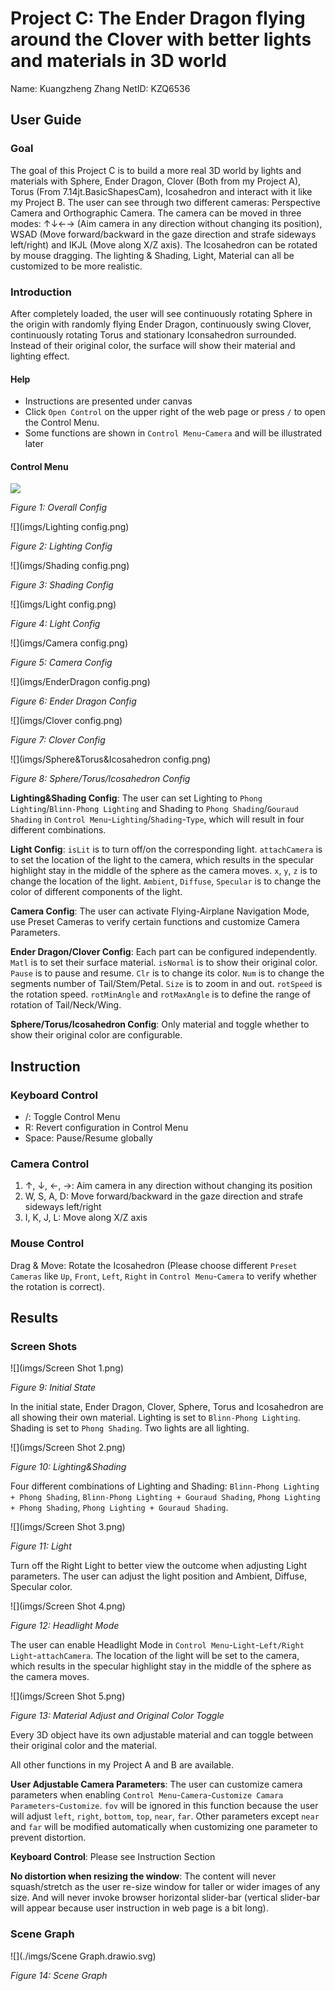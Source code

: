 # Project C: The Ender Dragon flying around the Clover with better lights and materials in 3D world

Name: Kuangzheng Zhang
NetID: KZQ6536

## User Guide

### Goal

The goal of this Project C is to build a more real 3D world by lights and materials with Sphere, Ender Dragon, Clover (Both from my Project A), Torus (From 7.14jt.BasicShapesCam), Icosahedron and interact with it like my Project B. The user can see through two different cameras: Perspective Camera and Orthographic Camera. The camera can be moved in three modes: ↑↓←→ (Aim camera in any direction without changing its position), WSAD (Move forward/backward in the gaze direction and strafe sideways left/right) and IKJL (Move along X/Z axis). The Icosahedron can be rotated by mouse dragging. The lighting & Shading, Light, Material can all be customized to be more realistic.

### Introduction

After completely loaded, the user will see continuously rotating Sphere in the origin with randomly flying Ender Dragon, continuously swing Clover, continuously rotating Torus and stationary Iconsahedron surrounded. Instead of their original color, the surface will show their material and lighting effect.

#### Help

-   Instructions are presented under canvas
-   Click `Open Control` on the upper right of the web page or press `/` to open the Control Menu.
-   Some functions are shown in `Control Menu`-`Camera` and will be illustrated later



#### Control Menu

![](imgs/config.png)

*Figure 1: Overall Config*



![](imgs/Lighting config.png)

*Figure 2: Lighting Config*



![](imgs/Shading config.png)

*Figure 3: Shading Config*



![](imgs/Light config.png)

*Figure 4: Light Config*



![](imgs/Camera config.png)

*Figure 5: Camera Config*



![](imgs/EnderDragon config.png)

*Figure 6: Ender Dragon Config*



![](imgs/Clover config.png)

*Figure 7: Clover Config*



![](imgs/Sphere&Torus&Icosahedron config.png)

*Figure 8: Sphere/Torus/Icosahedron Config*



**Lighting&Shading Config**: The user can set Lighting to `Phong Lighting`/`Blinn-Phong Lighting` and Shading to `Phong Shading`/`Gouraud Shading` in `Control Menu`-`Lighting`/`Shading`-`Type`, which will result in four different combinations.

**Light Config**: `isLit` is to turn off/on the corresponding light. `attachCamera` is to set the location of the light to the camera, which results in the specular highlight stay in the middle of the sphere as the camera moves. `x`, `y`, `z` is to change the location of the light. `Ambient`, `Diffuse`, `Specular` is to change the color of different components of the light.

**Camera Config**: The user can activate Flying-Airplane Navigation Mode, use Preset Cameras to verify certain functions and customize Camera Parameters.

**Ender Dragon/Clover Config**: Each part can be configured independently. `Matl` is to set their surface material. `isNormal` is to show their original color. `Pause` is to pause and resume. `Clr` is to change its color. `Num` is to change the segments number of Tail/Stem/Petal. `Size` is to zoom in and out. `rotSpeed` is the rotation speed. `rotMinAngle` and `rotMaxAngle` is to define the range of rotation of Tail/Neck/Wing.

**Sphere/Torus/Icosahedron Config**: Only material and toggle whether to show their original color are configurable.



## Instruction

### Keyboard Control

- /: Toggle Control Menu
- R: Revert configuration in Control Menu
- Space: Pause/Resume globally

### Camera Control
1.  &#8593;, &#8595;, &#8592;, &#8594;: Aim camera in any direction without changing its position
2.  W, S, A, D: Move forward/backward in the gaze direction and strafe sideways left/right
3.  I, K, J, L: Move along X/Z axis

### Mouse Control

Drag & Move: Rotate the Icosahedron (Please choose different `Preset Cameras` like `Up`, `Front`, `Left`, `Right` in `Control Menu`-`Camera` to verify whether the rotation is correct).



## Results

### Screen Shots

![](imgs/Screen Shot 1.png)

*Figure 9: Initial State*

In the initial state, Ender Dragon, Clover, Sphere, Torus and Icosahedron are all showing their own material. Lighting is set to `Blinn-Phong Lighting`. Shading is set to `Phong Shading`. Two lights are all lighting.



![](imgs/Screen Shot 2.png)

*Figure 10: Lighting&Shading*

Four different combinations of Lighting and Shading: `Blinn-Phong Lighting + Phong Shading`, `Blinn-Phong Lighting + Gouraud Shading`, `Phong Lighting + Phong Shading`, `Phong Lighting + Gouraud Shading`.



![](imgs/Screen Shot 3.png)

*Figure 11: Light*

Turn off the Right Light to better view the outcome when adjusting Light parameters. The user can adjust the light position and Ambient, Diffuse, Specular color.



![](imgs/Screen Shot 4.png)

*Figure 12: Headlight Mode*

The user can enable Headlight Mode in `Control Menu`-`Light`-`Left/Right Light`-`attachCamera`. The location of the light will be set to the camera, which results in the specular highlight stay in the middle of the sphere as the camera moves.



![](imgs/Screen Shot 5.png)

*Figure 13: Material Adjust and Original Color Toggle*

Every 3D object have its own adjustable material and can toggle between their original color and the material.



All other functions in my Project A and B are available.

**User Adjustable Camera Parameters**: The user can customize camera parameters when enabling `Control Menu`-`Camera`-`Customize Camara Parameters`-`Customize`. `fov` will be ignored in this function because the user will adjust `left`, `right`, `bottom`, `top`, `near`, `far`. Other parameters except `near` and `far` will be modified automatically when customizing one parameter to prevent distortion.

**Keyboard Control**: Please see Instruction Section

**No distortion when resizing the window**: The content will never squash/stretch as the user re-size window for taller or wider images of any size. And will never invoke browser horizontal slider-bar (vertical slider-bar will appear because user instruction in web page is a bit long).



### Scene Graph

![](./imgs/Scene Graph.drawio.svg)

*Figure 14: Scene Graph*